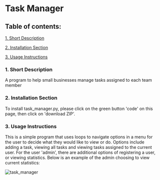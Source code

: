 # Task Manager

## Table of contents:

[1. Short Description](https://github.com/yjk16/task-manager/new/master?readme=1#1-short-description)

[2. Installation Section](https://github.com/yjk16/task-manager/new/master?readme=1#2-installation-section)

[3. Usage Instructions](https://github.com/yjk16/task-manager/new/master?readme=1#3-usage-instructions)

### 1. Short Description
A program to help small businesses manage tasks assigned to each team member

### 2. Installation Section
To install task_manager.py, please click on the green button 'code' on this page, then click on 'download ZIP'.

### 3. Usage Instructions
This is a simple program that uses loops to navigate options in a menu for the user to decide what they would like to view or do.
Options include adding a task, viewing all tasks and viewing tasks assigned to the current user.
For the user 'admin', there are additional options of registering a user, or viewing statistics.
Below is an example of the admin choosing to view current statistics:

![task_manager](https://user-images.githubusercontent.com/122183006/217790266-73f06162-3d4c-40be-874a-acfab5b95234.png)
